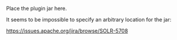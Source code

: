 Place the plugin jar here.

It seems to be impossible to specify an arbitrary location for the jar:

https://issues.apache.org/jira/browse/SOLR-5708
